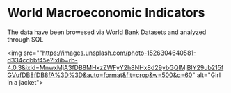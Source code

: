 <h1>World Macroeconomic Indicators</h1>

<p>The data have been browesed via World Bank Datasets and analyzed through SQL</p>

<img src=""https://images.unsplash.com/photo-1526304640581-d334cdbbf45e?ixlib=rb-4.0.3&ixid=MnwxMjA3fDB8MHxzZWFyY2h8NHx8d29ybGQlMjBlY29ub215fGVufDB8fDB8fA%3D%3D&auto=format&fit=crop&w=500&q=60" alt="Girl in a jacket">
